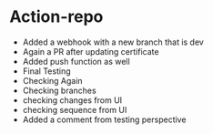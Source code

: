 # Action-repo
- Added a webhook with a new branch that is dev
- Again a PR after updating certificate
- Added push function as well
- Final Testing 
- Checking Again
- Checking branches
- checking changes from UI
- checking sequence from UI
- Added a comment from testing perspective 
